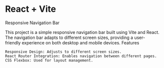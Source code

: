 # React + Vite

Responsive Navigation Bar

This project is a simple responsive navigation bar built using Vite and React. The navigation bar adapts to different screen sizes, providing a user-friendly experience on both desktop and mobile devices.
Features

    Responsive Design: Adjusts to different screen sizes.
    React Router Integration: Enables navigation between different pages.
    CSS Flexbox: Used for layout management.

